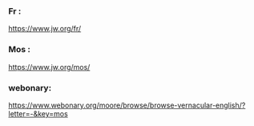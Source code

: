 ### Fr :
https://www.jw.org/fr/

### Mos : 
https://www.jw.org/mos/

### webonary:
https://www.webonary.org/moore/browse/browse-vernacular-english/?letter=-&key=mos
